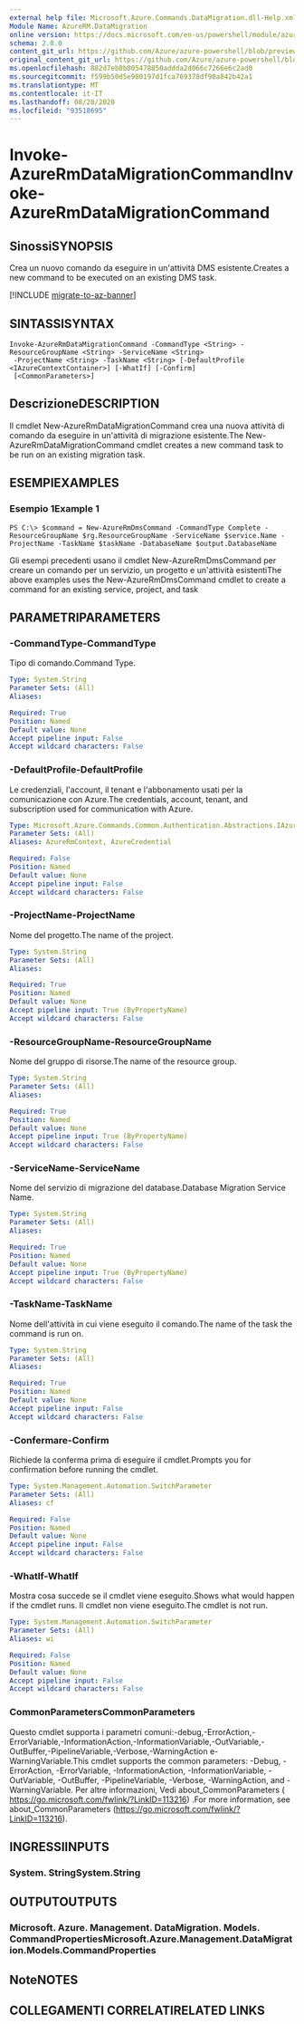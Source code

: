 ```yaml
---
external help file: Microsoft.Azure.Commands.DataMigration.dll-Help.xml
Module Name: AzureRM.DataMigration
online version: https://docs.microsoft.com/en-us/powershell/module/azurerm.datamigration/Invoke-AzureRmDataMigrationCommand
schema: 2.0.0
content_git_url: https://github.com/Azure/azure-powershell/blob/preview/src/ResourceManager/DataMigration/Commands.DataMigration/help/Invoke-AzureRmDataMigrationCommand.md
original_content_git_url: https://github.com/Azure/azure-powershell/blob/preview/src/ResourceManager/DataMigration/Commands.DataMigration/help/Invoke-AzureRmDataMigrationCommand.md
ms.openlocfilehash: 882d7eb0b005478850addda2d066c7266e6c2ad0
ms.sourcegitcommit: f599b50d5e980197d1fca769378df90a842b42a1
ms.translationtype: MT
ms.contentlocale: it-IT
ms.lasthandoff: 08/20/2020
ms.locfileid: "93518695"
---
```

# <span data-ttu-id="cf52e-101">Invoke-AzureRmDataMigrationCommand</span><span class="sxs-lookup"><span data-stu-id="cf52e-101">Invoke-AzureRmDataMigrationCommand</span></span>

## <span data-ttu-id="cf52e-102">Sinossi</span><span class="sxs-lookup"><span data-stu-id="cf52e-102">SYNOPSIS</span></span>
<span data-ttu-id="cf52e-103">Crea un nuovo comando da eseguire in un'attività DMS esistente.</span><span class="sxs-lookup"><span data-stu-id="cf52e-103">Creates a new command to be executed on an existing DMS task.</span></span>

[!INCLUDE [migrate-to-az-banner](../../includes/migrate-to-az-banner.md)]

## <span data-ttu-id="cf52e-104">SINTASSI</span><span class="sxs-lookup"><span data-stu-id="cf52e-104">SYNTAX</span></span>

```
Invoke-AzureRmDataMigrationCommand -CommandType <String> -ResourceGroupName <String> -ServiceName <String>
 -ProjectName <String> -TaskName <String> [-DefaultProfile <IAzureContextContainer>] [-WhatIf] [-Confirm]
 [<CommonParameters>]
```

## <span data-ttu-id="cf52e-105">Descrizione</span><span class="sxs-lookup"><span data-stu-id="cf52e-105">DESCRIPTION</span></span>
<span data-ttu-id="cf52e-106">Il cmdlet New-AzureRmDataMigrationCommand crea una nuova attività di comando da eseguire in un'attività di migrazione esistente.</span><span class="sxs-lookup"><span data-stu-id="cf52e-106">The New-AzureRmDataMigrationCommand cmdlet creates a new command task to be run on an existing migration task.</span></span>

## <span data-ttu-id="cf52e-107">ESEMPI</span><span class="sxs-lookup"><span data-stu-id="cf52e-107">EXAMPLES</span></span>

### <span data-ttu-id="cf52e-108">Esempio 1</span><span class="sxs-lookup"><span data-stu-id="cf52e-108">Example 1</span></span>
```
PS C:\> $command = New-AzureRmDmsCommand -CommandType Complete -ResourceGroupName $rg.ResourceGroupName -ServiceName $service.Name -ProjectName -TaskName $taskName -DatabaseName $output.DatabaseName
```

<span data-ttu-id="cf52e-109">Gli esempi precedenti usano il cmdlet New-AzureRmDmsCommand per creare un comando per un servizio, un progetto e un'attività esistenti</span><span class="sxs-lookup"><span data-stu-id="cf52e-109">The above examples uses the New-AzureRmDmsCommand cmdlet to create a command for an existing service, project, and task</span></span>

## <span data-ttu-id="cf52e-110">PARAMETRI</span><span class="sxs-lookup"><span data-stu-id="cf52e-110">PARAMETERS</span></span>

### <span data-ttu-id="cf52e-111">-CommandType</span><span class="sxs-lookup"><span data-stu-id="cf52e-111">-CommandType</span></span>
<span data-ttu-id="cf52e-112">Tipo di comando.</span><span class="sxs-lookup"><span data-stu-id="cf52e-112">Command Type.</span></span>

```yaml
Type: System.String
Parameter Sets: (All)
Aliases:

Required: True
Position: Named
Default value: None
Accept pipeline input: False
Accept wildcard characters: False
```

### <span data-ttu-id="cf52e-113">-DefaultProfile</span><span class="sxs-lookup"><span data-stu-id="cf52e-113">-DefaultProfile</span></span>
<span data-ttu-id="cf52e-114">Le credenziali, l'account, il tenant e l'abbonamento usati per la comunicazione con Azure.</span><span class="sxs-lookup"><span data-stu-id="cf52e-114">The credentials, account, tenant, and subscription used for communication with Azure.</span></span>

```yaml
Type: Microsoft.Azure.Commands.Common.Authentication.Abstractions.IAzureContextContainer
Parameter Sets: (All)
Aliases: AzureRmContext, AzureCredential

Required: False
Position: Named
Default value: None
Accept pipeline input: False
Accept wildcard characters: False
```

### <span data-ttu-id="cf52e-115">-ProjectName</span><span class="sxs-lookup"><span data-stu-id="cf52e-115">-ProjectName</span></span>
<span data-ttu-id="cf52e-116">Nome del progetto.</span><span class="sxs-lookup"><span data-stu-id="cf52e-116">The name of the project.</span></span>

```yaml
Type: System.String
Parameter Sets: (All)
Aliases:

Required: True
Position: Named
Default value: None
Accept pipeline input: True (ByPropertyName)
Accept wildcard characters: False
```

### <span data-ttu-id="cf52e-117">-ResourceGroupName</span><span class="sxs-lookup"><span data-stu-id="cf52e-117">-ResourceGroupName</span></span>
<span data-ttu-id="cf52e-118">Nome del gruppo di risorse.</span><span class="sxs-lookup"><span data-stu-id="cf52e-118">The name of the resource group.</span></span>

```yaml
Type: System.String
Parameter Sets: (All)
Aliases:

Required: True
Position: Named
Default value: None
Accept pipeline input: True (ByPropertyName)
Accept wildcard characters: False
```

### <span data-ttu-id="cf52e-119">-ServiceName</span><span class="sxs-lookup"><span data-stu-id="cf52e-119">-ServiceName</span></span>
<span data-ttu-id="cf52e-120">Nome del servizio di migrazione del database.</span><span class="sxs-lookup"><span data-stu-id="cf52e-120">Database Migration Service Name.</span></span>

```yaml
Type: System.String
Parameter Sets: (All)
Aliases:

Required: True
Position: Named
Default value: None
Accept pipeline input: True (ByPropertyName)
Accept wildcard characters: False
```

### <span data-ttu-id="cf52e-121">-TaskName</span><span class="sxs-lookup"><span data-stu-id="cf52e-121">-TaskName</span></span>
<span data-ttu-id="cf52e-122">Nome dell'attività in cui viene eseguito il comando.</span><span class="sxs-lookup"><span data-stu-id="cf52e-122">The name of the task the command is run on.</span></span>

```yaml
Type: System.String
Parameter Sets: (All)
Aliases:

Required: True
Position: Named
Default value: None
Accept pipeline input: False
Accept wildcard characters: False
```

### <span data-ttu-id="cf52e-123">-Confermare</span><span class="sxs-lookup"><span data-stu-id="cf52e-123">-Confirm</span></span>
<span data-ttu-id="cf52e-124">Richiede la conferma prima di eseguire il cmdlet.</span><span class="sxs-lookup"><span data-stu-id="cf52e-124">Prompts you for confirmation before running the cmdlet.</span></span>

```yaml
Type: System.Management.Automation.SwitchParameter
Parameter Sets: (All)
Aliases: cf

Required: False
Position: Named
Default value: None
Accept pipeline input: False
Accept wildcard characters: False
```

### <span data-ttu-id="cf52e-125">-WhatIf</span><span class="sxs-lookup"><span data-stu-id="cf52e-125">-WhatIf</span></span>
<span data-ttu-id="cf52e-126">Mostra cosa succede se il cmdlet viene eseguito.</span><span class="sxs-lookup"><span data-stu-id="cf52e-126">Shows what would happen if the cmdlet runs.</span></span>
<span data-ttu-id="cf52e-127">Il cmdlet non viene eseguito.</span><span class="sxs-lookup"><span data-stu-id="cf52e-127">The cmdlet is not run.</span></span>

```yaml
Type: System.Management.Automation.SwitchParameter
Parameter Sets: (All)
Aliases: wi

Required: False
Position: Named
Default value: None
Accept pipeline input: False
Accept wildcard characters: False
```

### <span data-ttu-id="cf52e-128">CommonParameters</span><span class="sxs-lookup"><span data-stu-id="cf52e-128">CommonParameters</span></span>
<span data-ttu-id="cf52e-129">Questo cmdlet supporta i parametri comuni:-debug,-ErrorAction,-ErrorVariable,-InformationAction,-InformationVariable,-OutVariable,-OutBuffer,-PipelineVariable,-Verbose,-WarningAction e-WarningVariable.</span><span class="sxs-lookup"><span data-stu-id="cf52e-129">This cmdlet supports the common parameters: -Debug, -ErrorAction, -ErrorVariable, -InformationAction, -InformationVariable, -OutVariable, -OutBuffer, -PipelineVariable, -Verbose, -WarningAction, and -WarningVariable.</span></span> <span data-ttu-id="cf52e-130">Per altre informazioni, Vedi about_CommonParameters ( https://go.microsoft.com/fwlink/?LinkID=113216) .</span><span class="sxs-lookup"><span data-stu-id="cf52e-130">For more information, see about_CommonParameters (https://go.microsoft.com/fwlink/?LinkID=113216).</span></span>

## <span data-ttu-id="cf52e-131">INGRESSI</span><span class="sxs-lookup"><span data-stu-id="cf52e-131">INPUTS</span></span>

### <span data-ttu-id="cf52e-132">System. String</span><span class="sxs-lookup"><span data-stu-id="cf52e-132">System.String</span></span>

## <span data-ttu-id="cf52e-133">OUTPUT</span><span class="sxs-lookup"><span data-stu-id="cf52e-133">OUTPUTS</span></span>

### <span data-ttu-id="cf52e-134">Microsoft. Azure. Management. DataMigration. Models. CommandProperties</span><span class="sxs-lookup"><span data-stu-id="cf52e-134">Microsoft.Azure.Management.DataMigration.Models.CommandProperties</span></span>

## <span data-ttu-id="cf52e-135">Note</span><span class="sxs-lookup"><span data-stu-id="cf52e-135">NOTES</span></span>

## <span data-ttu-id="cf52e-136">COLLEGAMENTI CORRELATI</span><span class="sxs-lookup"><span data-stu-id="cf52e-136">RELATED LINKS</span></span>
